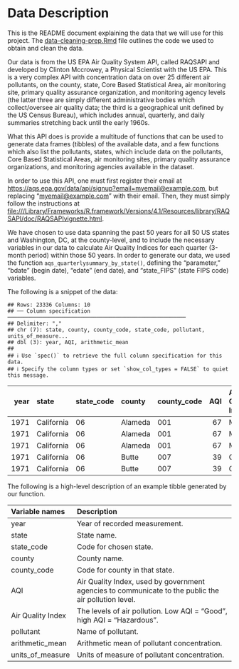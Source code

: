 Data Description
================

This is the README document explaining the data that we will use for
this project. The [data-cleaning-prep.Rmd](data-cleaning-prep.Rmd) file
outlines the code we used to obtain and clean the data.

Our data is from the US EPA Air Quality System API, called RAQSAPI and
developed by Clinton Mccrowey, a Physical Scientist with the US EPA.
This is a very complex API with concentration data on over 25 different
air pollutants, on the county, state, Core Based Statistical Area, air
monitoring site, primary quality assurance organization, and monitoring
agency levels (the latter three are simply different administrative
bodies which collect/oversee air quality data; the third is a
geographical unit defined by the US Census Bureau), which includes
annual, quarterly, and daily summaries stretching back until the early
1960s.

What this API does is provide a multitude of functions that can be used
to generate data frames (tibbles) of the available data, and a few
functions which also list the pollutants, states, which include data on
the pollutants, Core Based Statistical Areas, air monitoring sites,
primary quality assurance organizations, and monitoring agencies
available in the dataset.

In order to use this API, one must first register their email at
<https://aqs.epa.gov/data/api/signup?email=myemail@example.com>, but
replacing “<myemail@example.com>” with their email. Then, they must
simply follow the instructions at
<file:///Library/Frameworks/R.framework/Versions/4.1/Resources/library/RAQSAPI/doc/RAQSAPIvignette.html>.

We have chosen to use data spanning the past 50 years for all 50 US
states and Washington, DC, at the county-level, and to include the
necessary variables in our data to calculate Air Quality Indices for
each quarter (3-month period) within those 50 years. In order to
generate our data, we used the function
`aqs_quarterlysummary_by_state()`, defining the “parameter,” “bdate”
(begin date), “edate” (end date), and “state_FIPS” (state FIPS code)
variables.

The following is a snippet of the data:

    ## Rows: 23336 Columns: 10
    ## ── Column specification ────────────────────────────────────────────────────────
    ## Delimiter: ","
    ## chr (7): state, county, county_code, state_code, pollutant, units_of_measure...
    ## dbl (3): year, AQI, arithmetic_mean
    ## 
    ## ℹ Use `spec()` to retrieve the full column specification for this data.
    ## ℹ Specify the column types or set `show_col_types = FALSE` to quiet this message.

| year | state      | state_code | county  | county_code | AQI | Air Quality Index | pollutant | arithmetic_mean | units_of_measure  |
|-----:|:-----------|:-----------|:--------|:------------|----:|:------------------|:----------|----------------:|:------------------|
| 1971 | California | 06         | Alameda | 001         |  67 | Moderate          | CO        |        2.719067 | Parts per million |
| 1971 | California | 06         | Alameda | 001         |  67 | Moderate          | NO2       |       69.150943 | Parts per billion |
| 1971 | California | 06         | Alameda | 001         |  67 | Moderate          | SO2       |        3.448786 | Parts per billion |
| 1971 | California | 06         | Butte   | 007         |  39 | Good              | CO        |        1.773927 | Parts per million |
| 1971 | California | 06         | Butte   | 007         |  39 | Good              | NO2       |       40.564972 | Parts per billion |

The following is a high-level description of an example tibble generated
by our function.

| Variable names    | Description                                                                                          |
|:------------------|:-----------------------------------------------------------------------------------------------------|
| year              | Year of recorded measurement.                                                                        |
| state             | State name.                                                                                          |
| state_code        | Code for chosen state.                                                                               |
| county            | County name.                                                                                         |
| county_code       | Code for county in that state.                                                                       |
| AQI               | Air Quality Index, used by government agencies to communicate to the public the air pollution level. |
| Air Quality Index | The levels of air pollution. Low AQI = “Good”, high AQI = “Hazardous”.                               |
| pollutant         | Name of pollutant.                                                                                   |
| arithmetic_mean   | Arithmetic mean of pollutant concentration.                                                          |
| units_of_measure  | Units of measure of pollutant concentration.                                                         |
